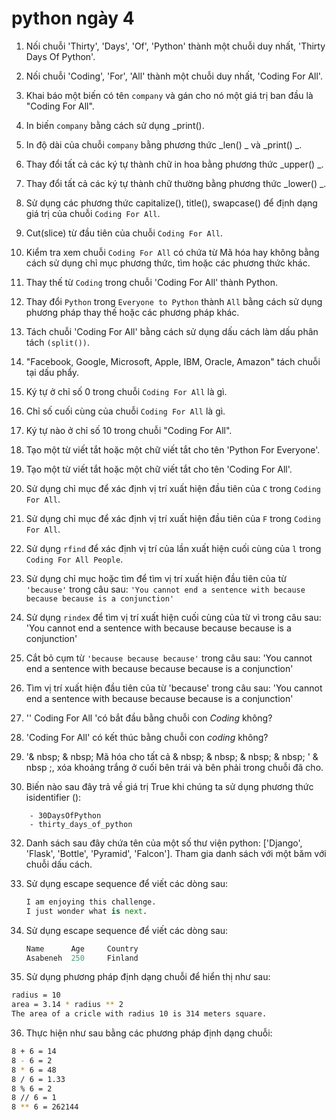 # python ngày 4

1. Nối chuỗi 'Thirty', 'Days', 'Of', 'Python' thành một chuỗi duy nhất, 'Thirty Days Of Python'.

2. Nối chuỗi 'Coding', 'For', 'All' thành một chuỗi duy nhất, 'Coding For All'.

3. Khai báo một biến có tên `company` và gán cho nó một giá trị ban đầu là "Coding For All".

4. In biến `company` bằng cách sử dụng _print().

5. In độ dài của chuỗi `company` bằng phương thức _len() _ và _print() _.

6. Thay đổi tất cả các ký tự thành chữ in hoa bằng phương thức _upper() _.

7. Thay đổi tất cả các ký tự thành chữ thường bằng phương thức _lower() _.

8. Sử dụng các phương thức capitalize(), title(), swapcase() để định dạng giá trị của chuỗi `Coding For All`.

9. Cut(slice) từ đầu tiên của chuỗi `Coding For All`.

10. Kiểm tra xem chuỗi `Coding For All` có chứa từ Mã hóa hay không bằng cách sử dụng chỉ mục phương thức, tìm hoặc các phương thức khác.

11. Thay thế từ `Coding` trong chuỗi 'Coding For All' thành Python.

12. Thay đổi `Python` trong `Everyone to Python` thành `All` bằng cách sử dụng phương pháp thay thế hoặc các phương pháp khác.

13. Tách chuỗi 'Coding For All' bằng cách sử dụng dấu cách làm dấu phân tách `(split())`.

14. "Facebook, Google, Microsoft, Apple, IBM, Oracle, Amazon" tách chuỗi tại dấu phẩy.

15. Ký tự ở chỉ số 0 trong chuỗi `Coding For All` là gì.

16. Chỉ số cuối cùng của chuỗi `Coding For All` là gì.

17. Ký tự nào ở chỉ số 10 trong chuỗi "Coding For All".

18. Tạo một từ viết tắt hoặc một chữ viết tắt cho tên 'Python For Everyone'.

19. Tạo một từ viết tắt hoặc một chữ viết tắt cho tên 'Coding For All'.

20. Sử dụng chỉ mục để xác định vị trí xuất hiện đầu tiên của `C` trong `Coding For All`.

21. Sử dụng chỉ mục để xác định vị trí xuất hiện đầu tiên của `F` trong `Coding For All`.

22. Sử dụng `rfind` để xác định vị trí của lần xuất hiện cuối cùng của `l` trong `Coding For All People`.

23. Sử dụng chỉ mục hoặc tìm để tìm vị trí xuất hiện đầu tiên của từ `'because'` trong câu sau: `'You cannot end a sentence with because because because is a conjunction'`

24. Sử dụng `rindex` để tìm vị trí xuất hiện cuối cùng của từ vì trong câu sau: 'You cannot end a sentence with because because because is a conjunction'

25. Cắt bỏ cụm từ `'because because because'` trong câu sau: 'You cannot end a sentence with because because because is a conjunction'

26. Tìm vị trí xuất hiện đầu tiên của từ 'because' trong câu sau: 'You cannot end a sentence with because because because is a conjunction'

28. '\' Coding For All 'có bắt đầu bằng chuỗi con _Coding_ không?

29. 'Coding For All' có kết thúc bằng chuỗi con _coding_ không?

30. '& nbsp; & nbsp; Mã hóa cho tất cả & nbsp; & nbsp; & nbsp; & nbsp; ' & nbsp ;, xóa khoảng trắng ở cuối bên trái và bên phải trong chuỗi đã cho.

31. Biến nào sau đây trả về giá trị True khi chúng ta sử dụng phương thức isidentifier ():
```
    - 30DaysOfPython
    - thirty_days_of_python
```

32. Danh sách sau đây chứa tên của một số thư viện python: ['Django', 'Flask', 'Bottle', 'Pyramid', 'Falcon']. Tham gia danh sách với một băm với chuỗi dấu cách.

33. Sử dụng escape sequence để viết các dòng sau:

    ```py
    I am enjoying this challenge.
    I just wonder what is next.
    ```

34. Sử dụng escape sequence để viết các dòng sau:

    ```py
    Name      Age     Country
    Asabeneh  250     Finland
    ```

35. Sử dụng phương pháp định dạng chuỗi để hiển thị như sau:

```sh
radius = 10
area = 3.14 * radius ** 2
The area of a cricle with radius 10 is 314 meters square.
```

36. Thực hiện như sau bằng các phương pháp định dạng chuỗi:

```sh
8 + 6 = 14
8 - 6 = 2
8 * 6 = 48
8 / 6 = 1.33
8 % 6 = 2
8 // 6 = 1
8 ** 6 = 262144
```